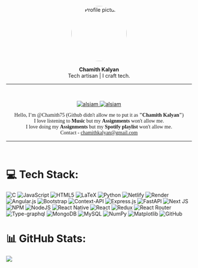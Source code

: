 
<!----------------------- MAIN -------------------------->
<p align="center" width="20">
  <img src="readme-images/profile.jpg" alt="Profile picture" style="width:150px; border-radius:100px;"/>
</p>

<p align="center">
    <b>Chamith Kalyan</b>
    <br>
    Tech artisan | I craft tech.
</p>


<hr>
<br>


<!------------------------- Socials ----------------------->

<p align="center">
<!--  <a href="https://thepropotato.github.io/portfolio" target="_blank">
  <img src="https://img.shields.io/badge/Portfolio-7F3FBF?style=for-the-badge&logo=github" alt="Portfolio" />
 </a> -->
 <a href="https://www.linkedin.com/in/chamithkalyan/" target="_blank">
  <img src="https://img.shields.io/badge/LinkedIn-7F3FBF?style=for-the-badge&logo=linkedin&logoColor=white" alt="alsiam"/>
 </a>
<!--  <a href="https://medium.com/@mosagadu" target="blank">
  <img src="https://img.shields.io/badge/Medium-7F3FBF?style=for-the-badge&logo=medium&logoColor=white" alt="Medium" />
 </a> -->
 <a href="https://www.instagram.com/chamithkalyan/" target="_blank">
  <img src="https://img.shields.io/badge/Instagram-7F3FBF?style=for-the-badge&logo=instagram&logoColor=white" alt="alsiam" />
 </a>
</p>

<p style="width=100%; font-family:titillium web" align="center">
Hello, I’m @Chamith75 (Github didn't allow me to put it as <b>"Chamith Kalyan"</b>)<br>
I love listening to <b>Music</b> but my <b>Assignments</b> won't allow me.<br>
I love doing my <b>Assignments</b> but my <b>Spotify playlist</b> won't allow me.<br>
Contact - <a href=mailto:chamithkalyan@gmail.com<>chamithkalyan@gmail.com</a><br>
</p>

<hr>
<br>

# 💻 Tech Stack:
![C](https://img.shields.io/badge/c-%2300599C.svg?style=for-the-badge&logo=c&logoColor=white) ![JavaScript](https://img.shields.io/badge/javascript-%23323330.svg?style=for-the-badge&logo=javascript&logoColor=%23F7DF1E) ![HTML5](https://img.shields.io/badge/html5-%23E34F26.svg?style=for-the-badge&logo=html5&logoColor=white) ![LaTeX](https://img.shields.io/badge/latex-%23008080.svg?style=for-the-badge&logo=latex&logoColor=white) ![Python](https://img.shields.io/badge/python-3670A0?style=for-the-badge&logo=python&logoColor=ffdd54) ![Netlify](https://img.shields.io/badge/netlify-%23000000.svg?style=for-the-badge&logo=netlify&logoColor=#00C7B7) ![Render](https://img.shields.io/badge/Render-%46E3B7.svg?style=for-the-badge&logo=render&logoColor=white) ![Angular.js](https://img.shields.io/badge/angular.js-%23E23237.svg?style=for-the-badge&logo=angularjs&logoColor=white) ![Bootstrap](https://img.shields.io/badge/bootstrap-%238511FA.svg?style=for-the-badge&logo=bootstrap&logoColor=white) ![Context-API](https://img.shields.io/badge/Context--Api-000000?style=for-the-badge&logo=react) ![Express.js](https://img.shields.io/badge/express.js-%23404d59.svg?style=for-the-badge&logo=express&logoColor=%2361DAFB) ![FastAPI](https://img.shields.io/badge/FastAPI-005571?style=for-the-badge&logo=fastapi) ![Next JS](https://img.shields.io/badge/Next-black?style=for-the-badge&logo=next.js&logoColor=white) ![NPM](https://img.shields.io/badge/NPM-%23CB3837.svg?style=for-the-badge&logo=npm&logoColor=white) ![NodeJS](https://img.shields.io/badge/node.js-6DA55F?style=for-the-badge&logo=node.js&logoColor=white) ![React Native](https://img.shields.io/badge/react_native-%2320232a.svg?style=for-the-badge&logo=react&logoColor=%2361DAFB) ![React](https://img.shields.io/badge/react-%2320232a.svg?style=for-the-badge&logo=react&logoColor=%2361DAFB) ![Redux](https://img.shields.io/badge/redux-%23593d88.svg?style=for-the-badge&logo=redux&logoColor=white) ![React Router](https://img.shields.io/badge/React_Router-CA4245?style=for-the-badge&logo=react-router&logoColor=white) ![Type-graphql](https://img.shields.io/badge/-TypeGraphQL-%23C04392?style=for-the-badge) ![MongoDB](https://img.shields.io/badge/MongoDB-%234ea94b.svg?style=for-the-badge&logo=mongodb&logoColor=white) ![MySQL](https://img.shields.io/badge/mysql-4479A1.svg?style=for-the-badge&logo=mysql&logoColor=white) ![NumPy](https://img.shields.io/badge/numpy-%23013243.svg?style=for-the-badge&logo=numpy&logoColor=white) ![Matplotlib](https://img.shields.io/badge/Matplotlib-%23ffffff.svg?style=for-the-badge&logo=Matplotlib&logoColor=black) ![GitHub](https://img.shields.io/badge/github-%23121011.svg?style=for-the-badge&logo=github&logoColor=white) 
# 📊 GitHub Stats:


![](https://github-readme-stats.vercel.app/api/top-langs/?username=Chamith75&theme=react&hide_border=false&include_all_commits=true&count_private=true&layout=compact)





<!-- Proudly created with GPRM ( https://gprm.itsvg.in ) -->
